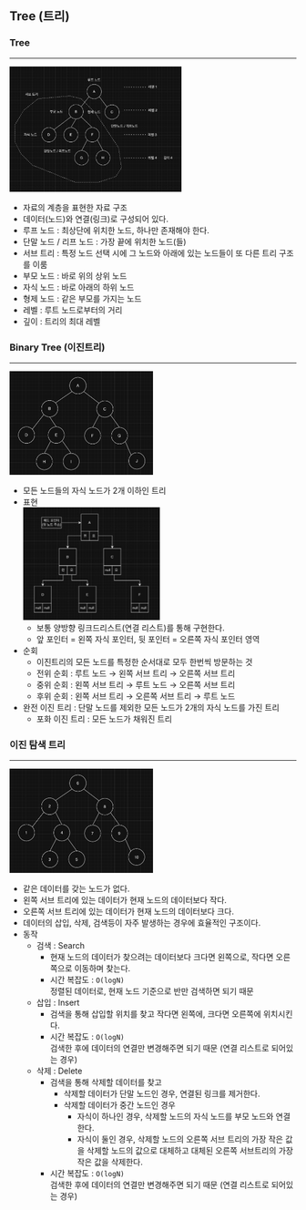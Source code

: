 ## Tree (트리)

### Tree

---
<img src="tree_img/img.png" width="60%" alt=""/>

- 자료의 계층을 표현한 자료 구조
- 데이터(노드)와 연결(링크)로 구성되어 있다.
- 루프 노드 : 최상단에 위치한 노드, 하나만 존재해야 한다.
- 단말 노드 / 리프 노드 : 가장 끝에 위치한 노드(들)
- 서브 트리 : 특정 노드 선택 시에 그 노드와 아래에 있는 노드들이 또 다른 트리 구조를 이룸
- 부모 노드 : 바로 위의 상위 노드
- 자식 노드 : 바로 아래의 하위 노드
- 형제 노드 : 같은 부모를 가지는 노드
- 레벨 : 루트 노드로부터의 거리
- 깊이 : 트리의 최대 레벨



### Binary Tree (이진트리)

---
<img src="tree_img/img_1.png" width="50%" alt=""/>

- 모든 노드들의 자식 노드가 2개 이하인 트리
- 표현   
  <img src="tree_img/img_2.png" width="50%" alt=""/> 
    - 보통 양방향 링크드리스트(연결 리스트)를 통해 구현한다.
    - 앞 포인터 = 왼쪽 자식 포인터, 뒷 포인터 = 오른쪽 자식 포인터 영역
- 순회
    - 이진트리의 모든 노드를 특정한 순서대로 모두 한번씩 방문하는 것
    - 전위 순회 : 루트 노드 → 왼쪽 서브 트리 → 오른쪽 서브 트리
    - 중위 순회 : 왼쪽 서브 트리 → 루트 노드 → 오른쪽 서브 트리
    - 후위 순회 : 왼쪽 서브 트리 → 오른쪽 서브 트리 → 루트 노드
- 완전 이진 트리 : 단말 노드를 제외한 모든 노드가 2개의 자식 노드를 가진 트리
    - 포화 이진 트리 : 모든 노드가 채워진 트리



### 이진 탐색 트리

---
<img src="tree_img/img_3.png" width="50%" alt=""/>

- 같은 데이터를 갖는 노드가 없다.
- 왼쪽 서브 트리에 있는 데이터가 현재 노드의 데이터보다 작다.
- 오른쪽 서브 트리에 있는 데이터가 현재 노드의 데이터보다 크다.
- 데이터의 삽입, 삭제, 검색등이 자주 발생하는 경우에 효율적인 구조이다.
- 동작
  - 검색 : Search
      - 현재 노드의 데이터가 찾으려는 데이터보다 크다면 왼쪽으로, 작다면 오른쪽으로 이동하며 찾는다.
      - 시간 복잡도 : `O(logN)`   
        정렬된 데이터로, 현재 노드 기준으로 반만 검색하면 되기 때문
  - 삽입 : Insert
      - 검색을 통해 삽입할 위치를 찾고 작다면 왼쪽에, 크다면 오른쪽에 위치시킨다.
      - 시간 복잡도 : `O(logN)`   
        검색한 후에 데이터의 연결만 변경해주면 되기 때문 (연결 리스트로 되어있는 경우)
  - 삭제 : Delete
      - 검색을 통해 삭제할 데이터를 찾고
          - 삭제할 데이터가 단말 노드인 경우, 연결된 링크를 제거한다.
          - 삭제할 데이터가 중간 노드인 경우
              - 자식이 하나인 경우, 삭제할 노드의 자식 노드를 부모 노드와 연결한다.
              - 자식이 둘인 경우, 삭제할 노드의 오른쪽 서브 트리의 가장 작은 값을 삭제할 노드의 값으로 대체하고 대체된 오른쪽 서브트리의 가장 작은 값을 삭제한다.
      - 시간 복잡도 : `O(logN)`   
        검색한 후에 데이터의 연결만 변경해주면 되기 때문 (연결 리스트로 되어있는 경우)